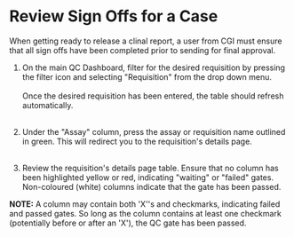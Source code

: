# Review Sign Offs for a Case
When getting ready to release a clinal report, a user from CGI must ensure that all sign offs have been completed prior to sending for final approval.

1. On the main QC Dashboard, filter for the desired requisition by pressing the filter icon and selecting "Requisition" from the drop down menu.<br><br>Once the desired requisition has been entered, the table should refresh automatically.<br><br>

2. Under the "Assay" column, press the assay or requisition name outlined in green. This will redirect you to the requisition's details page.<br><br>

3. Review the requisition's details page table. Ensure that no column  has been highlighted yellow or red, indicating "waiting" or "failed" gates. Non-coloured (white) columns indicate that the gate has been passed.

**NOTE:** A column may contain both 'X''s and checkmarks, indicating failed and passed gates. So long as the column contains at least one checkmark (potentially before or after an 'X'), the QC gate has been passed.
